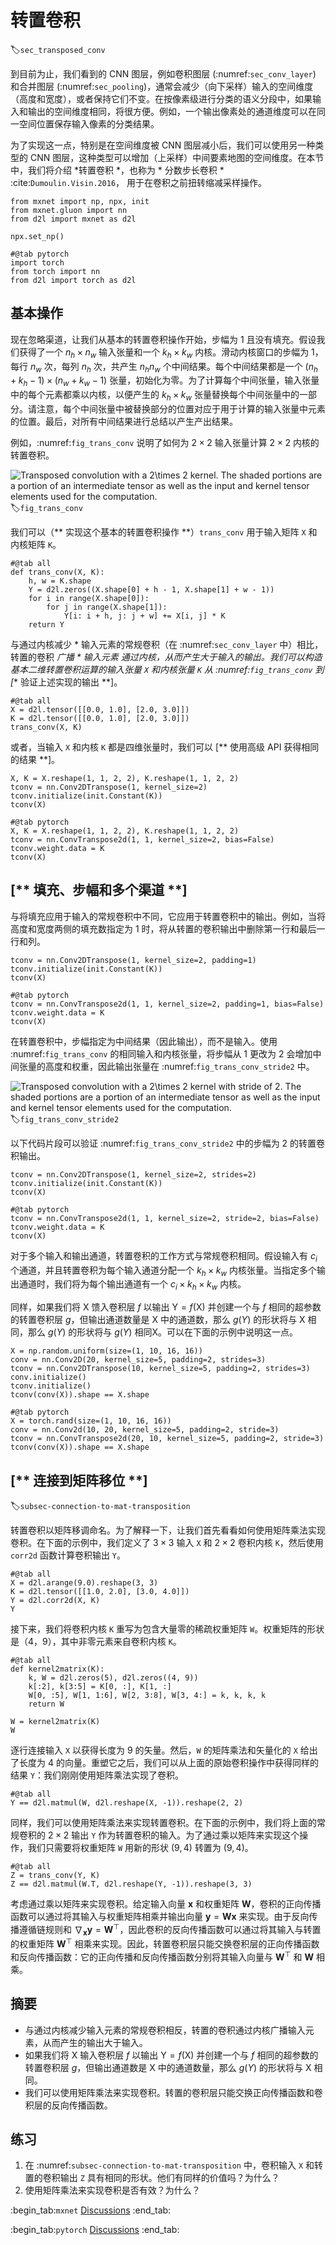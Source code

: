 # 转置卷积
:label:`sec_transposed_conv`

到目前为止，我们看到的 CNN 图层，例如卷积图层 (:numref:`sec_conv_layer`) 和合并图层 (:numref:`sec_pooling`)，通常会减少（向下采样）输入的空间维度（高度和宽度），或者保持它们不变。在按像素级进行分类的语义分段中，如果输入和输出的空间维度相同，将很方便。例如，一个输出像素处的通道维度可以在同一空间位置保存输入像素的分类结果。 

为了实现这一点，特别是在空间维度被 CNN 图层减小后，我们可以使用另一种类型的 CNN 图层，这种类型可以增加（上采样）中间要素地图的空间维度。在本节中，我们将介绍 
*转置卷积 *，也称为 * 分数步长卷积 * :cite:`Dumoulin.Visin.2016`， 
用于在卷积之前扭转缩减采样操作。

```{.python .input}
from mxnet import np, npx, init
from mxnet.gluon import nn
from d2l import mxnet as d2l

npx.set_np()
```

```{.python .input}
#@tab pytorch
import torch
from torch import nn
from d2l import torch as d2l
```

## 基本操作

现在忽略渠道，让我们从基本的转置卷积操作开始，步幅为 1 且没有填充。假设我们获得了一个 $n_h \times n_w$ 输入张量和一个 $k_h \times k_w$ 内核。滑动内核窗口的步幅为 1，每行 $n_w$ 次，每列 $n_h$ 次，共产生 $n_h n_w$ 个中间结果。每个中间结果都是一个 $(n_h + k_h - 1) \times (n_w + k_w - 1)$ 张量，初始化为零。为了计算每个中间张量，输入张量中的每个元素都乘以内核，以便产生的 $k_h \times k_w$ 张量替换每个中间张量中的一部分。请注意，每个中间张量中被替换部分的位置对应于用于计算的输入张量中元素的位置。最后，对所有中间结果进行总结以产生产出结果。 

例如，:numref:`fig_trans_conv` 说明了如何为 $2\times 2$ 输入张量计算 $2\times 2$ 内核的转置卷积。 

![Transposed convolution with a $2\times 2$ kernel. The shaded portions are a portion of an intermediate tensor as well as the input and kernel tensor elements used for the  computation.](../img/trans_conv.svg)
:label:`fig_trans_conv`

我们可以（** 实现这个基本的转置卷积操作 **）`trans_conv` 用于输入矩阵 `X` 和内核矩阵 `K`。

```{.python .input}
#@tab all
def trans_conv(X, K):
    h, w = K.shape
    Y = d2l.zeros((X.shape[0] + h - 1, X.shape[1] + w - 1))
    for i in range(X.shape[0]):
        for j in range(X.shape[1]):
            Y[i: i + h, j: j + w] += X[i, j] * K
    return Y
```

与通过内核减少 * 输入元素的常规卷积（在 :numref:`sec_conv_layer` 中）相比，转置的卷积
*广播 * 输入元素 
通过内核，从而产生大于输入的输出。我们可以构造基本二维转置卷积运算的输入张量 `X` 和内核张量 `K` 从 :numref:`fig_trans_conv` 到 [** 验证上述实现的输出 **]。

```{.python .input}
#@tab all
X = d2l.tensor([[0.0, 1.0], [2.0, 3.0]])
K = d2l.tensor([[0.0, 1.0], [2.0, 3.0]])
trans_conv(X, K)
```

或者，当输入 `X` 和内核 `K` 都是四维张量时，我们可以 [** 使用高级 API 获得相同的结果 **]。

```{.python .input}
X, K = X.reshape(1, 1, 2, 2), K.reshape(1, 1, 2, 2)
tconv = nn.Conv2DTranspose(1, kernel_size=2)
tconv.initialize(init.Constant(K))
tconv(X)
```

```{.python .input}
#@tab pytorch
X, K = X.reshape(1, 1, 2, 2), K.reshape(1, 1, 2, 2)
tconv = nn.ConvTranspose2d(1, 1, kernel_size=2, bias=False)
tconv.weight.data = K
tconv(X)
```

## [** 填充、步幅和多个渠道 **]

与将填充应用于输入的常规卷积中不同，它应用于转置卷积中的输出。例如，当将高度和宽度两侧的填充数指定为 1 时，将从转置的卷积输出中删除第一行和最后一行和列。

```{.python .input}
tconv = nn.Conv2DTranspose(1, kernel_size=2, padding=1)
tconv.initialize(init.Constant(K))
tconv(X)
```

```{.python .input}
#@tab pytorch
tconv = nn.ConvTranspose2d(1, 1, kernel_size=2, padding=1, bias=False)
tconv.weight.data = K
tconv(X)
```

在转置卷积中，步幅指定为中间结果（因此输出），而不是输入。使用 :numref:`fig_trans_conv` 的相同输入和内核张量，将步幅从 1 更改为 2 会增加中间张量的高度和权重，因此输出张量在 :numref:`fig_trans_conv_stride2` 中。 

![Transposed convolution with a $2\times 2$ kernel with stride of 2. The shaded portions are a portion of an intermediate tensor as well as the input and kernel tensor elements used for the  computation.](../img/trans_conv_stride2.svg)
:label:`fig_trans_conv_stride2`

以下代码片段可以验证 :numref:`fig_trans_conv_stride2` 中的步幅为 2 的转置卷积输出。

```{.python .input}
tconv = nn.Conv2DTranspose(1, kernel_size=2, strides=2)
tconv.initialize(init.Constant(K))
tconv(X)
```

```{.python .input}
#@tab pytorch
tconv = nn.ConvTranspose2d(1, 1, kernel_size=2, stride=2, bias=False)
tconv.weight.data = K
tconv(X)
```

对于多个输入和输出通道，转置卷积的工作方式与常规卷积相同。假设输入有 $c_i$ 个通道，并且转置卷积为每个输入通道分配一个 $k_h\times k_w$ 内核张量。当指定多个输出通道时，我们将为每个输出通道有一个 $c_i\times k_h\times k_w$ 内核。 

同样，如果我们将 $\mathsf{X}$ 馈入卷积层 $f$ 以输出 $\mathsf{Y}=f(\mathsf{X})$ 并创建一个与 $f$ 相同的超参数的转置卷积层 $g$，但输出通道数量是 $\mathsf{X}$ 中的通道数，那么 $g(Y)$ 的形状将与 $\mathsf{X}$ 相同，那么 $g(Y)$ 的形状将与 $g(Y)$ 相同$\mathsf{X}$。可以在下面的示例中说明这一点。

```{.python .input}
X = np.random.uniform(size=(1, 10, 16, 16))
conv = nn.Conv2D(20, kernel_size=5, padding=2, strides=3)
tconv = nn.Conv2DTranspose(10, kernel_size=5, padding=2, strides=3)
conv.initialize()
tconv.initialize()
tconv(conv(X)).shape == X.shape
```

```{.python .input}
#@tab pytorch
X = torch.rand(size=(1, 10, 16, 16))
conv = nn.Conv2d(10, 20, kernel_size=5, padding=2, stride=3)
tconv = nn.ConvTranspose2d(20, 10, kernel_size=5, padding=2, stride=3)
tconv(conv(X)).shape == X.shape
```

## [** 连接到矩阵移位 **]
:label:`subsec-connection-to-mat-transposition`

转置卷积以矩阵移调命名。为了解释一下，让我们首先看看如何使用矩阵乘法实现卷积。在下面的示例中，我们定义了 $3\times 3$ 输入 `X` 和 $2\times 2$ 卷积内核 `K`，然后使用 `corr2d` 函数计算卷积输出 `Y`。

```{.python .input}
#@tab all
X = d2l.arange(9.0).reshape(3, 3)
K = d2l.tensor([[1.0, 2.0], [3.0, 4.0]])
Y = d2l.corr2d(X, K)
Y
```

接下来，我们将卷积内核 `K` 重写为包含大量零的稀疏权重矩阵 `W`。权重矩阵的形状是（$4$，$9$），其中非零元素来自卷积内核 `K`。

```{.python .input}
#@tab all
def kernel2matrix(K):
    k, W = d2l.zeros(5), d2l.zeros((4, 9))
    k[:2], k[3:5] = K[0, :], K[1, :]
    W[0, :5], W[1, 1:6], W[2, 3:8], W[3, 4:] = k, k, k, k
    return W

W = kernel2matrix(K)
W
```

逐行连接输入 `X` 以获得长度为 9 的矢量。然后，`W` 的矩阵乘法和矢量化的 `X` 给出了长度为 4 的向量。重塑它之后，我们可以从上面的原始卷积操作中获得同样的结果 `Y`：我们刚刚使用矩阵乘法实现了卷积。

```{.python .input}
#@tab all
Y == d2l.matmul(W, d2l.reshape(X, -1)).reshape(2, 2)
```

同样，我们可以使用矩阵乘法来实现转置卷积。在下面的示例中，我们将上面的常规卷积的 $2 \times 2$ 输出 `Y` 作为转置卷积的输入。为了通过乘以矩阵来实现这个操作，我们只需要将权重矩阵 `W` 用新的形状 $(9, 4)$ 转置为 $(9, 4)$。

```{.python .input}
#@tab all
Z = trans_conv(Y, K)
Z == d2l.matmul(W.T, d2l.reshape(Y, -1)).reshape(3, 3)
```

考虑通过乘以矩阵来实现卷积。给定输入向量 $\mathbf{x}$ 和权重矩阵 $\mathbf{W}$，卷积的正向传播函数可以通过将其输入与权重矩阵相乘并输出向量 $\mathbf{y}=\mathbf{W}\mathbf{x}$ 来实现。由于反向传播遵循链规则和 $\nabla_{\mathbf{x}}\mathbf{y}=\mathbf{W}^\top$，因此卷积的反向传播函数可以通过将其输入与转置的权重矩阵 $\mathbf{W}^\top$ 相乘来实现。因此，转置卷积层只能交换卷积层的正向传播函数和反向传播函数：它的正向传播和反向传播函数分别将其输入向量与 $\mathbf{W}^\top$ 和 $\mathbf{W}$ 相乘。 

## 摘要

* 与通过内核减少输入元素的常规卷积相反，转置的卷积通过内核广播输入元素，从而产生的输出大于输入。
* 如果我们将 $\mathsf{X}$ 输入卷积层 $f$ 以输出 $\mathsf{Y}=f(\mathsf{X})$ 并创建一个与 $f$ 相同的超参数的转置卷积层 $g$，但输出通道数是 $\mathsf{X}$ 中的通道数量，那么 $g(Y)$ 的形状将与 $\mathsf{X}$ 相同。
* 我们可以使用矩阵乘法来实现卷积。转置的卷积层只能交换正向传播函数和卷积层的反向传播函数。

## 练习

1. 在 :numref:`subsec-connection-to-mat-transposition` 中，卷积输入 `X` 和转置的卷积输出 `Z` 具有相同的形状。他们有同样的价值吗？为什么？
1. 使用矩阵乘法来实现卷积是否有效？为什么？

:begin_tab:`mxnet`
[Discussions](https://discuss.d2l.ai/t/376)
:end_tab:

:begin_tab:`pytorch`
[Discussions](https://discuss.d2l.ai/t/1450)
:end_tab:
